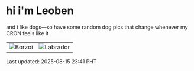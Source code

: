 # hi i'm Leoben

and i like dogs—so have some random dog pics that change whenever my CRON feels like it

|  |  |
|--------|----------|
| ![Borzoi](https://random-dog-vercel.vercel.app/api/random-borzoi?v=1755272468) | ![Labrador](https://random-dog-vercel.vercel.app/api/random-labrador?v=1755272468) |

Last updated: 2025-08-15 23:41 PHT
